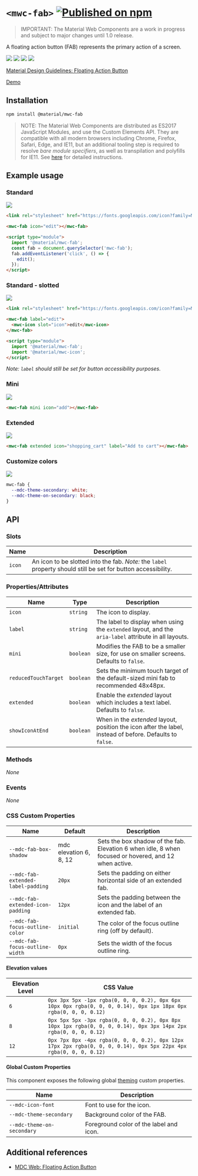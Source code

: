 # `<mwc-fab>` [![Published on npm](https://img.shields.io/npm/v/@material/mwc-fab.svg)](https://www.npmjs.com/package/@material/mwc-fab)
> IMPORTANT: The Material Web Components are a work in progress and subject to
> major changes until 1.0 release.

A floating action button (FAB) represents the primary action of a screen.

![](https://raw.githubusercontent.com/material-components/material-components-web-components/b1c1ab5230f56f6bce405387b9c75cc7111cacc2/packages/fab/images/standard.png)
![](https://raw.githubusercontent.com/material-components/material-components-web-components/b1c1ab5230f56f6bce405387b9c75cc7111cacc2/packages/fab/images/mini.png)
![](https://raw.githubusercontent.com/material-components/material-components-web-components/b1c1ab5230f56f6bce405387b9c75cc7111cacc2/packages/fab/images/extended.png)
![](https://raw.githubusercontent.com/material-components/material-components-web-components/b1c1ab5230f56f6bce405387b9c75cc7111cacc2/packages/fab/images/custom_color.png)

[Material Design Guidelines: Floating Action Button](https://material.io/design/components/buttons-floating-action-button.html)

[Demo](https://material-components.github.io/material-web/demos/fab/)

## Installation

```sh
npm install @material/mwc-fab
```

> NOTE: The Material Web Components are distributed as ES2017 JavaScript
> Modules, and use the Custom Elements API. They are compatible with all modern
> browsers including Chrome, Firefox, Safari, Edge, and IE11, but an additional
> tooling step is required to resolve *bare module specifiers*, as well as
> transpilation and polyfills for IE11. See
> [here](https://github.com/material-components/material-components-web-components#quick-start)
> for detailed instructions.

## Example usage

### Standard

![](https://raw.githubusercontent.com/material-components/material-components-web-components/b1c1ab5230f56f6bce405387b9c75cc7111cacc2/packages/fab/images/standard.png)

```html
<link rel="stylesheet" href="https://fonts.googleapis.com/icon?family=Material+Icons&display=block">

<mwc-fab icon="edit"></mwc-fab>

<script type="module">
  import '@material/mwc-fab';
  const fab = document.querySelector('mwc-fab');
  fab.addEventListener('click', () => {
    edit();
  });
</script>
```

### Standard - slotted

![](https://raw.githubusercontent.com/material-components/material-components-web-components/b1c1ab5230f56f6bce405387b9c75cc7111cacc2/packages/fab/images/standard.png)

```html
<link rel="stylesheet" href="https://fonts.googleapis.com/icon?family=Material+Icons&display=block">

<mwc-fab label="edit">
  <mwc-icon slot="icon">edit</mwc-icon>
</mwc-fab>

<script type="module">
  import '@material/mwc-fab';
  import '@material/mwc-icon';
</script>
```

_Note: `label` should still be set for button accessibility purposes._

### Mini

![](https://raw.githubusercontent.com/material-components/material-components-web-components/b1c1ab5230f56f6bce405387b9c75cc7111cacc2/packages/fab/images/mini.png)

```html
<mwc-fab mini icon="add"></mwc-fab>
```

### Extended

![](https://raw.githubusercontent.com/material-components/material-components-web-components/b1c1ab5230f56f6bce405387b9c75cc7111cacc2/packages/fab/images/extended.png)

```html
<mwc-fab extended icon="shopping_cart" label="Add to cart"></mwc-fab>
```
### Customize colors

![](https://raw.githubusercontent.com/material-components/material-components-web-components/b1c1ab5230f56f6bce405387b9c75cc7111cacc2/packages/fab/images/custom_color.png)

```css
mwc-fab {
  --mdc-theme-secondary: white;
  --mdc-theme-on-secondary: black;
}
```

## API

### Slots

| Name     | Description
| -------- | ---
| `icon`   | An icon to be slotted into the fab. _Note:_ the `label` property should still be set for button accessibility.

### Properties/Attributes

| Name            | Type      | Description
| --------------- | --------- |------------
| `icon`          | `string`  | The icon to display.
| `label`         | `string`  | The label to display when using the `extended` layout, and the `aria-label` attribute in all layouts.
| `mini`          | `boolean` | Modifies the FAB to be a smaller size, for use on smaller screens. Defaults to `false`.
| `reducedTouchTarget` | `boolean` | Sets the minimum touch target of the default-sized mini fab to recommended 48x48px.
| `extended`      | `boolean` | Enable the *extended* layout which includes a text label. Defaults to `false`.
| `showIconAtEnd` | `boolean` | When in the *extended* layout, position the icon after the label, instead of before. Defaults to `false`.

### Methods
*None*

### Events
*None*

### CSS Custom Properties

Name                               | Default   | Description
---------------------------------- | --------- | -----------
`--mdc-fab-box-shadow`             | mdc elevation 6, 8, 12 | Sets the box shadow of the fab. Elevation 6 when idle, 8 when focused or hovered, and 12 when active.
`--mdc-fab-extended-label-padding` | `20px`    | Sets the padding on either horizontal side of an extended fab.
`--mdc-fab-extended-icon-padding`  | `12px`    | Sets the padding between the icon and the label of an extended fab.
`--mdc-fab-focus-outline-color`    | `initial` | The color of the focus outline ring (off by default).
`--mdc-fab-focus-outline-width`    | `0px`     | Sets the width of the focus outline ring.

#### Elevation values

| Elevation Level | CSS Value
| ---- | ---
| `6`  | `0px 3px 5px -1px rgba(0, 0, 0, 0.2), 0px 6px 10px 0px rgba(0, 0, 0, 0.14), 0px 1px 18px 0px rgba(0, 0, 0, 0.12)`
| `8`  | `0px 5px 5px -3px rgba(0, 0, 0, 0.2), 0px 8px 10px 1px rgba(0, 0, 0, 0.14), 0px 3px 14px 2px rgba(0, 0, 0, 0.12)`
| `12` | `0px 7px 8px -4px rgba(0, 0, 0, 0.2), 0px 12px 17px 2px rgba(0, 0, 0, 0.14), 0px 5px 22px 4px rgba(0, 0, 0, 0.12)`

#### Global Custom Properties

This component exposes the following global [theming](https://github.com/material-components/material-components-web-components/blob/master/docs/theming.md)
custom properties.

| Name                                 | Description
| ------------------------------------ | -----------
| `--mdc-icon-font`                    | Font to use for the icon.
| `--mdc-theme-secondary`              | Background color of the FAB.
| `--mdc-theme-on-secondary`           | Foreground color of the label and icon.

## Additional references

- [MDC Web: Floating Action Button](https://material.io/develop/web/components/buttons/floating-action-buttons/)
